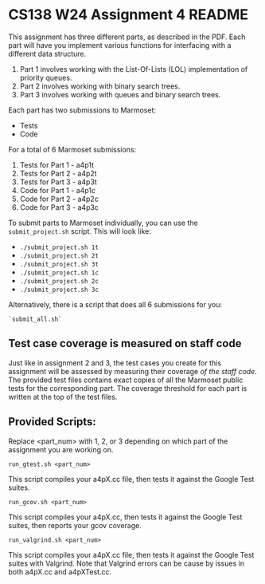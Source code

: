 # CS138 W24 Assignment 4 README

This assignment has three different parts, as described in the PDF.
Each part will have you implement various functions for interfacing
with a different data structure.

1. Part 1 involves working with the List-Of-Lists (LOL) implementation of priority queues.
2. Part 2 involves working with binary search trees.
3. Part 3 involves working with queues and binary search trees.

Each part has two submissions to Marmoset:

- Tests
- Code

For a total of 6 Marmoset submissions:

1. Tests for Part 1 - a4p1t
2. Tests for Part 2 - a4p2t
3. Tests for Part 3 - a4p3t
3. Code for Part 1 - a4p1c
4. Code for Part 2 - a4p2c
4. Code for Part 3 - a4p3c

To submit parts to Marmoset individually, you can use the
`submit_project.sh` script. This will look like:

- `./submit_project.sh 1t`
- `./submit_project.sh 2t`
- `./submit_project.sh 3t`
- `./submit_project.sh 1c`
- `./submit_project.sh 2c`
- `./submit_project.sh 3c`

Alternatively, there is a script that does all 6 submissions for you:

    `submit_all.sh`


## Test case coverage is measured on staff code

Just like in assignment 2 and 3, the test cases you create for this assignment
will be assessed by measuring their coverage _of the staff code_. The provided test
files contains exact copies of all the Marmoset public tests for the corresponding
part. The coverage threshold for each part is written at the top of the test files.

## 

## Provided Scripts:
Replace <part_num> with 1, 2, or 3 depending on which part of the assignment you
are working on.

`run_gtest.sh <part_num>`

This script compiles your a4pX.cc file, then tests it against the Google Test suites.

`run_gcov.sh <part_num>`

This script compiles your a4pX.cc, then tests it against the Google Test suites, then reports
your gcov coverage.

`run_valgrind.sh <part_num>`

This script compiles your a4pX.cc file, then tests it against the Google Test suites with
Valgrind. Note that Valgrind errors can be cause by issues in both a4pX.cc and a4pXTest.cc.
